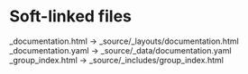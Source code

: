 Soft-linked files
=================

_documentation.html     -> _source/_layouts/documentation.html
_documentation.yaml     -> _source/_data/documentation.yaml
_group_index.html       -> _source/_includes/group_index.html

